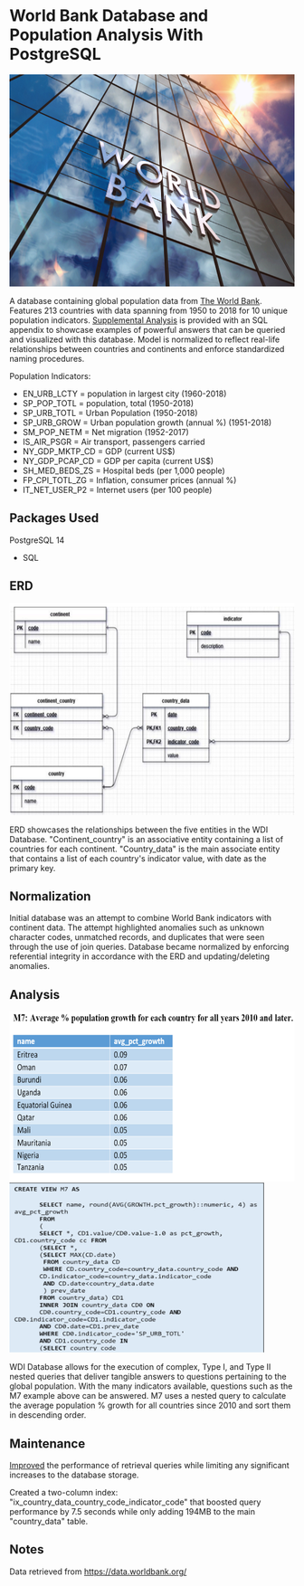 # World Bank Database and Population Analysis With PostgreSQL

<img src="Screenshots/World_Bank.jpeg.jpg" width="650" height="375" />

A database containing global population data from [The World Bank](https://data.worldbank.org/). Features 213 countries with data spanning 
from 1950 to 2018 for 10 unique population indicators. [Supplemental Analysis](population_queries.pdf) is provided with an SQL appendix to showcase examples 
of powerful answers that can be queried and visualized with this database. Model is normalized to reflect real-life relationships between
countries and continents and enforce standardized naming procedures. 

Population Indicators:
- EN_URB_LCTY = population in largest city (1960-2018)
- SP_POP_TOTL = population, total (1950-2018)
- SP_URB_TOTL = Urban Population (1950-2018)
- SP_URB_GROW = Urban population growth (annual %) (1951-2018)
- SM_POP_NETM = Net migration (1952-2017)
- IS_AIR_PSGR = Air transport, passengers carried
- NY_GDP_MKTP_CD = GDP (current US$)
- NY_GDP_PCAP_CD = GDP per capita (current US$)
- SH_MED_BEDS_ZS = Hospital beds (per 1,000 people)
- FP_CPI_TOTL_ZG = Inflation, consumer prices (annual %)
- IT_NET_USER_P2 = Internet users (per 100 people)



## Packages Used
PostgreSQL 14
- SQL

## ERD
<img src="Screenshots/Final ERD.PNG" width="650" height="375" />

ERD showcases the relationships between the five entities in the WDI Database. "Continent_country" is
an associative entity containing a list of countries for each continent. "Country_data" is the main
associate entity that contains a list of each country's indicator value, with date as the 
primary key. 

## Normalization 

Initial database was an attempt to combine World Bank indicators with continent data. The attempt highlighted
anomalies such as unknown character codes, unmatched records, and duplicates that were seen through the use
of join queries. Database became normalized by enforcing referential integrity in accordance with
the ERD and updating/deleting anomalies. 

## Analysis
<img src="Screenshots/m7_view.png" width="550" height="300" />
<img src="Screenshots/m7_sql.png" width="450" height="300" />

WDI Database allows for the execution of complex, Type I, and Type II nested queries that deliver
tangible answers to questions pertaining to the global population. With the many indicators available,
questions such as the M7 example above can be answered. M7 uses a nested query to calculate the average
population % growth for all countries since 2010 and sort them in descending order.

## Maintenance

[Improved](Maintenance/wdi_db_maintenance.sql) the performance of retrieval queries while limiting any significant increases
to the database storage. 

Created a two-column index: "ix_country_data_country_code_indicator_code" that boosted query performance by 7.5 seconds while 
only adding 194MB to the main "country_data" table.

## Notes
Data retrieved from https://data.worldbank.org/
